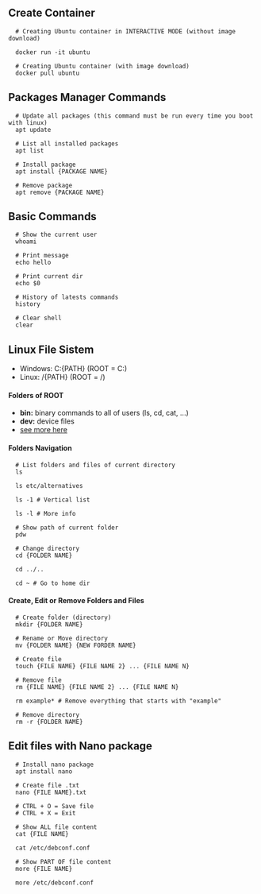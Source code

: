 ## Create Container

```shell
  # Creating Ubuntu container in INTERACTIVE MODE (without image download)

  docker run -it ubuntu

  # Creating Ubuntu container (with image download)
  docker pull ubuntu
```

## Packages Manager Commands
```shell
  # Update all packages (this command must be run every time you boot with linux)
  apt update

  # List all installed packages
  apt list

  # Install package
  apt install {PACKAGE NAME}

  # Remove package
  apt remove {PACKAGE NAME}
```

## Basic Commands
```shell
  # Show the current user
  whoami

  # Print message
  echo hello

  # Print current dir
  echo $0

  # History of latests commands
  history

  # Clear shell
  clear
```

## Linux File Sistem

* Windows: C:\{PATH}  (ROOT = C:\)
* Linux: /{PATH}      (ROOT = /)

#### Folders of ROOT

* **bin:** binary commands to all of users (ls, cd, cat, ...)
* **dev:** device files
* [see more here](https://www.thegeekstuff.com/2010/09/linux-file-system-structure/)

#### Folders Navigation

```shell
  # List folders and files of current directory
  ls

  ls etc/alternatives

  ls -1 # Vertical list

  ls -l # More info

  # Show path of current folder
  pdw

  # Change directory
  cd {FOLDER NAME}
  
  cd ../..

  cd ~ # Go to home dir
```

#### Create, Edit or Remove Folders and Files

```shell
  # Create folder (directory)
  mkdir {FOLDER NAME}

  # Rename or Move directory
  mv {FOLDER NAME} {NEW FORDER NAME}

  # Create file
  touch {FILE NAME} {FILE NAME 2} ... {FILE NAME N}

  # Remove file
  rm {FILE NAME} {FILE NAME 2} ... {FILE NAME N}

  rm example* # Remove everything that starts with "example"

  # Remove directory
  rm -r {FOLDER NAME}
```

## Edit files with Nano package
```shell
  # Install nano package
  apt install nano

  # Create file .txt
  nano {FILE NAME}.txt

  # CTRL + O = Save file
  # CTRL + X = Exit

  # Show ALL file content
  cat {FILE NAME}

  cat /etc/debconf.conf

  # Show PART OF file content
  more {FILE NAME}

  more /etc/debconf.conf
```
